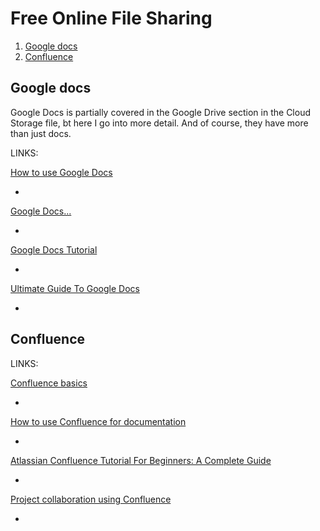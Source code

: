 # Free Online File Sharing

1. [Google docs](#google-docs)
1. [Confluence](#confluence)

## Google docs

Google Docs is partially covered in the Google Drive section in the Cloud Storage file, bt here I go into more detail. And of course, they have more than just docs.

LINKS:

[How to use Google Docs](https://www.androidauthority.com/how-to-use-google-docs-tutorial-tips-tricks-3110289/)

-

[Google Docs...](https://qz.com/2128000/all-the-innovative-ways-google-docs-are-being-used-today/)

-

[Google Docs Tutorial](https://filestage.io/blog/google-docs-tutorial/)

-

[Ultimate Guide To Google Docs](https://www.cruxfinder.com/guide-to-google-docs/)

-

## Confluence

LINKS:

[Confluence basics](https://www.atlassian.com/software/confluence/guides/get-started/confluence-overview#about-confluence)

-

[How to use Confluence for documentation](https://www.adaptavist.com/blog/how-to-use-confluence-for-documentation)

-

[Atlassian Confluence Tutorial For Beginners: A Complete Guide](https://www.softwaretestinghelp.com/atlassian-confluence-tutorial/)

-

[Project collaboration using Confluence](https://www.atlassian.com/software/confluence/guides/project-collaboration)

-
